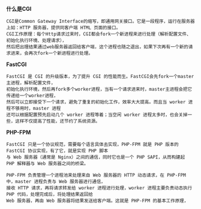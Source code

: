 **什么是CGI**
    
    CGI是Common Gateway Interface的缩写，即通用网关接口。它是一段程序，运行在服务器上如：HTTP 服务器，提供同客户端 HTML 页面的接口。
    CGI工作原理：每个Http请求过来时，CGI都会fork一个新进程来进行处理（解析配置文件、初始化执行环境、处理请求），
    然后把出理结果通过web服务器返回给客户端，这个进程也随之退出，如果下次再有一个新的请求进来，会再次fork一个新进程进行处理。
    


**FastCGI**

    FastCGI 是 CGI 的升级版本，为了提升 CGI 的性能而生。FastCGI会先fork一个master主进程，解析配置文件，
    初始化执行环境，然后再fork多个worker进程，当有一个请求进来时，master主进程会把它传递给一个worker进程，
    然后可以立即接受下一个请求，避免了重复的初始化工作，效率大大提高。而且当 worker 进程不够用时，master 进程
    还可以根据配置预先启动几个 worker 进程等着；当空闲 worker 进程太多时，也会关掉一些，这样不仅提高了性能，还节约了系统资源。
    
    
**PHP-FPM**

    FastCGI 只是一个协议规范，需要每个语言具体去实现，PHP-FPM 就是 PHP 版本的 FastCGI 协议实现，有了它，就是实现 PHP 脚本
    与 Web 服务器（通常是 Nginx）之间的通信，同时它也是一个 PHP SAPI，从而构建起 PHP 解释器与 Web 服务器之间的桥梁。
   
    PHP-FPM 负责管理一个进程池来处理来自 Web 服务器的 HTTP 动态请求，在 PHP-FPM 中，master 进程负责与 Web 服务器进行通信，
    接收 HTTP 请求，再将请求转发给 worker 进程进行处理，worker 进程主要负责动态执行 PHP 代码，处理完成后，将处理结果返回给 
    Web 服务器，再由 Web 服务器将结果发送给客户端。这就是 PHP-FPM 的基本工作原理，